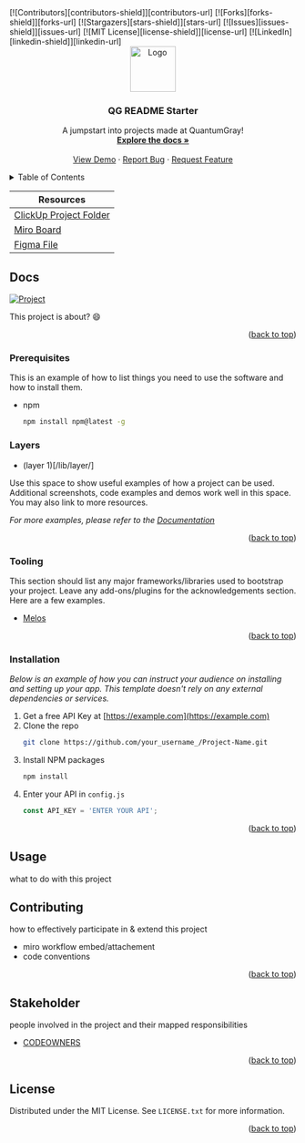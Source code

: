 
<div id="top"></div>
[![Contributors][contributors-shield]][contributors-url]
[![Forks][forks-shield]][forks-url]
[![Stargazers][stars-shield]][stars-url]
[![Issues][issues-shield]][issues-url]
[![MIT License][license-shield]][license-url]
[![LinkedIn][linkedin-shield]][linkedin-url]



<!-- PROJECT LOGO -->
<br />
<div align="center">
  <a href="https://github.com/quantumgray/qg_project_starter">
    <img src="logo.svg" alt="Logo" width="80" height="80">
  </a>

  <h3 align="center">QG README Starter</h3>

  <p align="center">
    A jumpstart into projects made at QuantumGray!
    <br />
    <a href="https://github.com/quantumgray/qg_project_starter"><strong>Explore the docs »</strong></a>
    <br />
    <br />
    <a href="https://github.com/quantumgray/qg_project_starter">View Demo</a>
    ·
    <a href="https://github.com/quantumgray/qg_project_starter/issues">Report Bug</a>
    ·
    <a href="https://github.com/quantumgray/qg_project_starter/issues">Request Feature</a>
  </p>
</div>



<!-- TABLE OF CONTENTS -->
<details>
  <summary>Table of Contents</summary>
  <ol>
    <li>
      <a href="#docs">Docs</a>
      <ul>
        <li><a href="#prerequisites">Prerequisites</a></li>
        <li><a href="#layers">Layers</a></li>
        <li><a href="#tooling">Tooling</a></li>
        <li><a href="#installation">Installation</a></li>
      </ul>
    </li>
    <li><a href="#usage">Usage</a></li>
    <li><a href="#contributing">Contributing</a></li>
    <li><a href="#stakeholder">Stakeholder</a></li>
    <li><a href="#license">License</a></li>
  </ol>
</details>

| Resources    |
| ----------- |
|  [ClickUp Project Folder](https://app.clickup.com/4722209/v/l/4g3h1-6861?pr=8869201)    |
| [Miro Board](xxx)   |
| [Figma File](xxx)   |



<!-- ABOUT THE PROJECT -->
## Docs

[![Project][banner]](https://quantumgray.tech)

This project is about? :smile:

<p align="right">(<a href="#top">back to top</a>)</p>



### Prerequisites

This is an example of how to list things you need to use the software and how to install them.
* npm
  ```sh
  npm install npm@latest -g
  ```

### Layers
- (layer 1)[/lib/layer/]

Use this space to show useful examples of how a project can be used. Additional screenshots, code examples and demos work well in this space. You may also link to more resources.

_For more examples, please refer to the [Documentation](https://example.com)_

<p align="right">(<a href="#top">back to top</a>)</p>

### Tooling

This section should list any major frameworks/libraries used to bootstrap your project. Leave any add-ons/plugins for the acknowledgements section. Here are a few examples.

* [Melos](https://docs.melos.page/)

<p align="right">(<a href="#top">back to top</a>)</p>




### Installation

_Below is an example of how you can instruct your audience on installing and setting up your app. This template doesn't rely on any external dependencies or services._

1. Get a free API Key at [https://example.com](https://example.com)
2. Clone the repo
   ```sh
   git clone https://github.com/your_username_/Project-Name.git
   ```
3. Install NPM packages
   ```sh
   npm install
   ```
4. Enter your API in `config.js`
   ```js
   const API_KEY = 'ENTER YOUR API';
   ```

<p align="right">(<a href="#top">back to top</a>)</p>



<!-- USAGE EXAMPLES -->
## Usage

what to do with this project


## Contributing
how to effectively participate in & extend this project

- miro workflow embed/attachement
- code conventions

<p align="right">(<a href="#top">back to top</a>)</p>


## Stakeholder
people involved in the project and their mapped responsibilities

- [CODEOWNERS](./CODEOWNERS)

<p align="right">(<a href="#top">back to top</a>)</p>

## License

Distributed under the MIT License. See `LICENSE.txt` for more information.

<p align="right">(<a href="#top">back to top</a>)</p>



<!-- MARKDOWN LINKS & IMAGES -->
<!-- https://www.markdownguide.org/basic-syntax/#reference-style-links -->
[contributors-shield]: https://img.shields.io/github/contributors/quantumgray/qg_project_starter.svg?style=for-the-badge
[contributors-url]: https://github.com/quantumgray/qg_project_starter/graphs/contributorsquantumgray/qg_project_starter
[forks-shield]: https://img.shields.io/github/forks/quantumgray/qg_project_starter.svg?style=for-the-badge
[forks-url]: https://github.com/quantumgray/qg_project_starter/network/members
[stars-shield]: https://img.shields.io/github/stars/quantumgray/qg_project_starter.svg?style=for-the-badge
[stars-url]: https://github.com/quantumgray/qg_project_starter/stargazers
[issues-shield]: https://img.shields.io/github/issues/quantumgray/qg_project_starter.svg?style=for-the-badge
[issues-url]: https://github.com/quantumgray/qg_project_starter/issues
[license-shield]: https://img.shields.io/github/license/quantumgray/qg_project_starter.svg?style=for-the-badge
[license-url]: https://github.com/quantumgray/qg_project_starter/blob/master/LICENSE.txt
[linkedin-shield]: https://img.shields.io/badge/-LinkedIn-black.svg?style=for-the-badge&logo=linkedin&colorB=555
[linkedin-url]: https://linkedin.com/in/quantumgray
[banner]: images/banner.png
